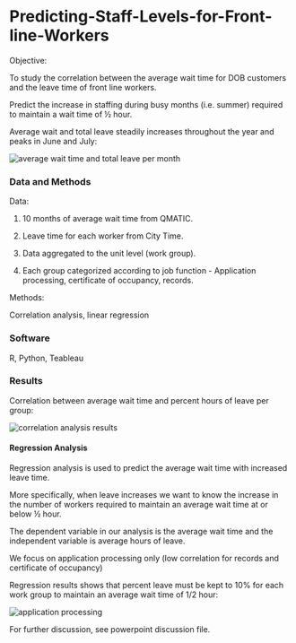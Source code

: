 # Predicting-Staff-Levels-for-Front-line-Workers

Objective:

To study the correlation between the average wait time for DOB customers and the leave time of front line workers.

Predict the increase in staffing during busy months (i.e. summer) required to maintain a wait time of ½ hour.

Average wait and total leave steadily increases throughout the year and peaks in June and July:

![average wait time and total leave per month](https://cloud.githubusercontent.com/assets/11237613/22993750/24c2030c-f392-11e6-810e-9d9dbcad259f.png)

### Data and Methods

Data:

1. 10 months of average wait time from QMATIC.

2. Leave time for each worker from City Time.

3. Data aggregated to the unit level (work group).

4. Each group categorized according to job function - Application processing, certificate of occupancy, records.


Methods:

Correlation analysis, linear regression

### Software
R, Python, Teableau

### Results

Correlation between average wait time and percent hours of leave per group:

![correlation analysis results](https://cloud.githubusercontent.com/assets/11237613/22994030/3a61a798-f393-11e6-8506-4b54e89161bf.PNG)

#### Regression Analysis

Regression analysis is used to predict the average wait time with increased leave time.

More specifically, when leave increases we want to know the increase in the number of workers required to maintain an average wait time at or below ½ hour.

The dependent variable in our analysis is the average wait time and the independent variable is average hours of leave.

We focus on application processing only (low correlation for records and certificate of occupancy)

Regression results shows that percent leave must be kept to 10% for each work group to maintain an average wait time of 1/2 hour:

![application processing](https://cloud.githubusercontent.com/assets/11237613/22994234/2fb06e64-f394-11e6-96f2-9a2c077b73dc.png)


For further discussion, see powerpoint discussion file.



